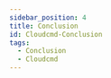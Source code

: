 ```yaml
---
sidebar_position: 4
title: Conclusion
id: Cloudcmd-Conclusion
tags:
  - Conclusion
  - Cloudcmd
---
```

